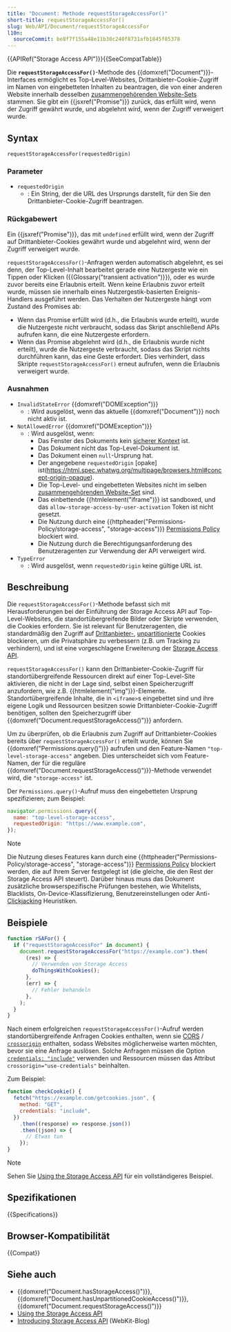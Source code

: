 ```yaml
---
title: "Document: Methode requestStorageAccessFor()"
short-title: requestStorageAccessFor()
slug: Web/API/Document/requestStorageAccessFor
l10n:
  sourceCommit: be8f7f155a48e11b30c240f8731afb1845f85378
---
```


{{APIRef("Storage Access API")}}{{SeeCompatTable}}

Die **`requestStorageAccessFor()`**-Methode des {{domxref("Document")}}-Interfaces ermöglicht es Top-Level-Websites, Drittanbieter-Cookie-Zugriff im Namen von eingebetteten Inhalten zu beantragen, die von einer anderen Website innerhalb desselben [zusammengehörenden Website-Sets](/de/docs/Web/API/Storage_Access_API/Related_website_sets) stammen. Sie gibt ein {{jsxref("Promise")}} zurück, das erfüllt wird, wenn der Zugriff gewährt wurde, und abgelehnt wird, wenn der Zugriff verweigert wurde.

## Syntax

```js-nolint
requestStorageAccessFor(requestedOrigin)
```

### Parameter

- `requestedOrigin`
  - : Ein String, der die URL des Ursprungs darstellt, für den Sie den Drittanbieter-Cookie-Zugriff beantragen.

### Rückgabewert

Ein {{jsxref("Promise")}}, das mit `undefined` erfüllt wird, wenn der Zugriff auf Drittanbieter-Cookies gewährt wurde und abgelehnt wird, wenn der Zugriff verweigert wurde.

`requestStorageAccessFor()`-Anfragen werden automatisch abgelehnt, es sei denn, der Top-Level-Inhalt bearbeitet gerade eine Nutzergeste wie ein Tippen oder Klicken ({{Glossary("transient activation")}}), oder es wurde zuvor bereits eine Erlaubnis erteilt. Wenn keine Erlaubnis zuvor erteilt wurde, müssen sie innerhalb eines Nutzergestik-basierten Ereignis-Handlers ausgeführt werden. Das Verhalten der Nutzergeste hängt vom Zustand des Promises ab:

- Wenn das Promise erfüllt wird (d.h., die Erlaubnis wurde erteilt), wurde die Nutzergeste nicht verbraucht, sodass das Skript anschließend APIs aufrufen kann, die eine Nutzergeste erfordern.
- Wenn das Promise abgelehnt wird (d.h., die Erlaubnis wurde nicht erteilt), wurde die Nutzergeste verbraucht, sodass das Skript nichts durchführen kann, das eine Geste erfordert. Dies verhindert, dass Skripte `requestStorageAccessFor()` erneut aufrufen, wenn die Erlaubnis verweigert wurde.

### Ausnahmen

- `InvalidStateError` {{domxref("DOMException")}}
  - : Wird ausgelöst, wenn das aktuelle {{domxref("Document")}} noch nicht aktiv ist.
- `NotAllowedError` {{domxref("DOMException")}}
  - : Wird ausgelöst, wenn:
    - Das Fenster des Dokuments kein [sicherer Kontext](/de/docs/Web/Security/Secure_Contexts) ist.
    - Das Dokument nicht das Top-Level-Dokument ist.
    - Das Dokument einen `null`-Ursprung hat.
    - Der angegebene `requestedOrigin` [opake] ist(https://html.spec.whatwg.org/multipage/browsers.html#concept-origin-opaque).
    - Die Top-Level- und eingebetteten Websites nicht im selben [zusammengehörenden Website-Set](/de/docs/Web/API/Storage_Access_API/Related_website_sets) sind.
    - Das einbettende {{htmlelement("iframe")}} ist sandboxed, und das `allow-storage-access-by-user-activation` Token ist nicht gesetzt.
    - Die Nutzung durch eine {{httpheader("Permissions-Policy/storage-access", "storage-access")}} [Permissions Policy](/de/docs/Web/HTTP/Permissions_Policy) blockiert wird.
    - Die Nutzung durch die Berechtigungsanforderung des Benutzeragenten zur Verwendung der API verweigert wird.
- `TypeError`
  - : Wird ausgelöst, wenn `requestedOrigin` keine gültige URL ist.

## Beschreibung

Die `requestStorageAccessFor()`-Methode befasst sich mit Herausforderungen bei der Einführung der Storage Access API auf Top-Level-Websites, die standortübergreifende Bilder oder Skripte verwenden, die Cookies erfordern. Sie ist relevant für Benutzeragenten, die standardmäßig den Zugriff auf [Drittanbieter-](/de/docs/Web/Privacy/Third-party_cookies), [unpartitionierte](/de/docs/Web/API/Storage_Access_API#unpartitioned_versus_partitioned_cookies) Cookies blockieren, um die Privatsphäre zu verbessern (z.B. um Tracking zu verhindern), und ist eine vorgeschlagene Erweiterung der [Storage Access API](/de/docs/Web/API/Storage_Access_API).

`requestStorageAccessFor()` kann den Drittanbieter-Cookie-Zugriff für standortübergreifende Ressourcen direkt auf einer Top-Level-Site aktivieren, die nicht in der Lage sind, selbst einen Speicherzugriff anzufordern, wie z.B. {{htmlelement("img")}}-Elemente. Standortübergreifende Inhalte, die in `<iframe>`s eingebettet sind und ihre eigene Logik und Ressourcen besitzen sowie Drittanbieter-Cookie-Zugriff benötigen, sollten den Speicherzugriff über {{domxref("Document.requestStorageAccess()")}} anfordern.

Um zu überprüfen, ob die Erlaubnis zum Zugriff auf Drittanbieter-Cookies bereits über `requestStorageAccessFor()` erteilt wurde, können Sie {{domxref("Permissions.query()")}} aufrufen und den Feature-Namen `"top-level-storage-access"` angeben. Dies unterscheidet sich vom Feature-Namen, der für die reguläre {{domxref("Document.requestStorageAccess()")}}-Methode verwendet wird, die `"storage-access"` ist.

Der `Permissions.query()`-Aufruf muss den eingebetteten Ursprung spezifizieren; zum Beispiel:

```js
navigator.permissions.query({
  name: "top-level-storage-access",
  requestedOrigin: "https://www.example.com",
});
```

> [!NOTE]
> Die Nutzung dieses Features kann durch eine {{httpheader("Permissions-Policy/storage-access", "storage-access")}} [Permissions Policy](/de/docs/Web/HTTP/Permissions_Policy) blockiert werden, die auf Ihrem Server festgelegt ist (die gleiche, die den Rest der Storage Access API steuert). Darüber hinaus muss das Dokument zusätzliche browserspezifische Prüfungen bestehen, wie Whitelists, Blacklists, On-Device-Klassifizierung, Benutzereinstellungen oder Anti-[Clickjacking](/de/docs/Glossary/Clickjacking) Heuristiken.

## Beispiele

```js
function rSAFor() {
  if ("requestStorageAccessFor" in document) {
    document.requestStorageAccessFor("https://example.com").then(
      (res) => {
        // Verwenden von Storage Access
        doThingsWithCookies();
      },
      (err) => {
        // Fehler behandeln
      },
    );
  }
}
```

Nach einem erfolgreichen `requestStorageAccessFor()`-Aufruf werden standortübergreifende Anfragen Cookies enthalten, wenn sie [CORS](/de/docs/Web/HTTP/CORS) / [`crossorigin`](/de/docs/Web/HTML/Attributes/crossorigin) enthalten, sodass Websites möglicherweise warten möchten, bevor sie eine Anfrage auslösen. Solche Anfragen müssen die Option [`credentials: "include"`](/de/docs/Web/API/RequestInit#credentials) verwenden und Ressourcen müssen das Attribut `crossorigin="use-credentials"` beinhalten.

Zum Beispiel:

```js
function checkCookie() {
  fetch("https://example.com/getcookies.json", {
    method: "GET",
    credentials: "include",
  })
    .then((response) => response.json())
    .then((json) => {
      // Etwas tun
    });
}
```

> [!NOTE]
> Sehen Sie [Using the Storage Access API](/de/docs/Web/API/Storage_Access_API/Using) für ein vollständigeres Beispiel.

## Spezifikationen

{{Specifications}}

## Browser-Kompatibilität

{{Compat}}

## Siehe auch

- {{domxref("Document.hasStorageAccess()")}}, {{domxref("Document.hasUnpartitionedCookieAccess()")}}, {{domxref("Document.requestStorageAccess()")}}
- [Using the Storage Access API](/de/docs/Web/API/Storage_Access_API/Using)
- [Introducing Storage Access API](https://webkit.org/blog/8124/introducing-storage-access-api/) (WebKit-Blog)
